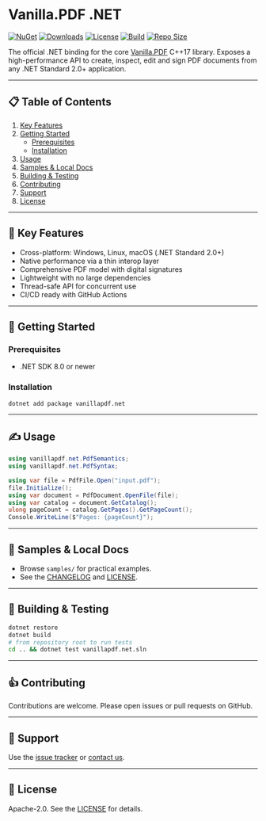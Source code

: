 # Vanilla.PDF .NET

[![NuGet](https://img.shields.io/nuget/v/vanillapdf.net?color=blue)](https://www.nuget.org/packages/vanillapdf.net) [![Downloads](https://img.shields.io/nuget/dt/vanillapdf.net?color=blue)](https://www.nuget.org/packages/vanillapdf.net) [![License](https://img.shields.io/badge/license-Apache%202.0-blue)](LICENSE.txt) [![Build](https://github.com/vanillapdf/vanillapdf.net/actions/workflows/nightly-nuget.yml/badge.svg)](https://github.com/vanillapdf/vanillapdf.net/actions/workflows/nightly-nuget.yml) [![Repo Size](https://img.shields.io/github/repo-size/vanillapdf/vanillapdf.net)](https://github.com/vanillapdf/vanillapdf.net)

The official .NET binding for the core [Vanilla.PDF](https://github.com/vanillapdf/vanillapdf) C++17 library. Exposes a high-performance API to create, inspect, edit and sign PDF documents from any .NET Standard 2.0+ application.

---

## 📋 Table of Contents

1. [Key Features](#key-features)
2. [Getting Started](#getting-started)
   - [Prerequisites](#prerequisites)
   - [Installation](#installation)
3. [Usage](#usage)
4. [Samples & Local Docs](#samples--local-docs)
5. [Building & Testing](#building--testing)
6. [Contributing](#contributing)
7. [Support](#support)
8. [License](#license)

---

## 🔑 Key Features
- Cross-platform: Windows, Linux, macOS (.NET Standard 2.0+)
- Native performance via a thin interop layer
- Comprehensive PDF model with digital signatures
- Lightweight with no large dependencies
- Thread-safe API for concurrent use
- CI/CD ready with GitHub Actions

---

## 🚀 Getting Started

### Prerequisites
- .NET SDK 8.0 or newer

### Installation
```bash
dotnet add package vanillapdf.net
```

---

## ✍️ Usage
```csharp
using vanillapdf.net.PdfSemantics;
using vanillapdf.net.PdfSyntax;

using var file = PdfFile.Open("input.pdf");
file.Initialize();
using var document = PdfDocument.OpenFile(file);
using var catalog = document.GetCatalog();
ulong pageCount = catalog.GetPages().GetPageCount();
Console.WriteLine($"Pages: {pageCount}");
```

---

## 📁 Samples & Local Docs
- Browse `samples/` for practical examples.
- See the [CHANGELOG](https://github.com/vanillapdf/vanillapdf.net/blob/main/CHANGELOG.txt) and
  [LICENSE](https://github.com/vanillapdf/vanillapdf.net/blob/main/LICENSE.txt).

---

## 🚧 Building & Testing
```bash
dotnet restore
dotnet build
# from repository root to run tests
cd .. && dotnet test vanillapdf.net.sln
```

---

## 👍 Contributing
Contributions are welcome. Please open issues or pull requests on GitHub.

---

## 💬 Support
Use the [issue tracker](https://github.com/vanillapdf/vanillapdf.net/issues) or [contact us](https://vanillapdf.com/contact).

---

## 📜 License
Apache-2.0. See the [LICENSE](https://github.com/vanillapdf/vanillapdf.net/blob/main/LICENSE.txt) for details.

